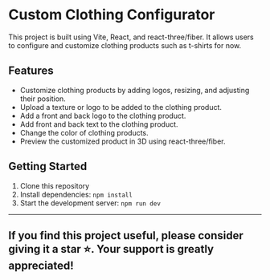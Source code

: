 # Custom Clothing Configurator

This project is built using Vite, React, and react-three/fiber. It allows users to configure and customize clothing products such as t-shirts for now.

## Features

- Customize clothing products by adding logos, resizing, and adjusting their position.
- Upload a texture or logo to be added to the clothing product.
- Add a front and back logo to the clothing product.
- Add front and back text to the clothing product.
- Change the color of clothing products.
- Preview the customized product in 3D using react-three/fiber.

## Getting Started

1. Clone this repository
2. Install dependencies: `npm install`
3. Start the development server: `npm run dev`

---
If you find this project useful, please consider giving it a star ⭐. Your support is greatly appreciated!
---
